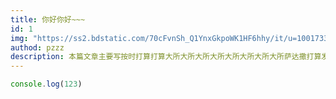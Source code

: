 ```yaml
---
title: 你好你好~~~
id: 1
img: "https://ss2.bdstatic.com/70cFvnSh_Q1YnxGkpoWK1HF6hhy/it/u=1001733352,508584436&fm=117&gp=0.jpg"
authod: pzzz
description: 本篇文章主要写按时打算打算大所大所大所大所大所大所大所大所萨达撒打算发所撒大所大所大所
---
```

 ```js
 console.log(123)
 ```

